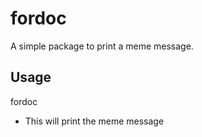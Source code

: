 # fordoc

A simple package to print a meme message.

## Usage

fordoc
- This will print the meme message
